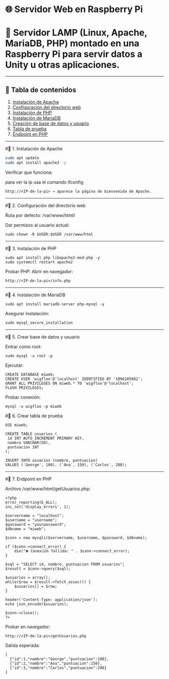 # 🌐 Servidor Web en Raspberry Pi  

# 🚀 **Servidor LAMP (Linux, Apache, MariaDB, PHP)** montado en una Raspberry Pi para servir datos a **Unity** u otras aplicaciones.

 ---

 ## 📑 Tabla de contenidos
 1. [Instalación de Apache](#-1-instalación-de-apache)  
 2. [Configuración del directorio web](#-2-configuración-del-directorio-web)  
 3. [Instalación de PHP](#-3-instalación-de-php)  
 4. [Instalación de MariaDB](#-4-instalación-de-mariadb)  
 5. [Creación de base de datos y usuario](#-5-crear-base-de-datos-y-usuario)  
 6. [Tabla de prueba](#-6-crear-tabla-de-prueba)  
 7. [Endpoint en PHP](#-7-endpoint-en-php)  

 ---

#📌 1. Instalación de Apache
 ```bash
 sudo apt update
 sudo apt install apache2 -y
 ```
Verificar que funciona:

para ver la ip usa el comando ifconfig
```
http://<IP-de-la-pi> → aparece la página de bienvenida de Apache.
```
 ---
#📌 2. Configuración del directorio web

Ruta por defecto: /var/www/html/

Dar permisos al usuario actual:
```
sudo chown -R $USER:$USER /var/www/html
```
 ---
#📌 3. Instalación de PHP
```
sudo apt install php libapache2-mod-php -y
sudo systemctl restart apache2
```
Probar PHP:
Abrir en navegador:

```
http://<IP-de-la-pi>/info.php
```
 ---
#📌 4. Instalación de MariaDB
 
 ```
sudo apt install mariadb-server php-mysql -y
 ```

Asegurar instalación:

 ```
sudo mysql_secure_installation
 ```
 ---
#📌 5. Crear base de datos y usuario

Entrar como root:
 ```
sudo mysql -u root -p
 ```

Ejecutar:
```
CREATE DATABASE miweb;
CREATE USER 'wigfloo'@'localhost' IDENTIFIED BY '1096185682';
GRANT ALL PRIVILEGES ON miweb.* TO 'wigfloo'@'localhost';
FLUSH PRIVILEGES;
 ```
Probar conexión:
 ```
mysql -u wigfloo -p miweb
 ```
#📌 6. Crear tabla de prueba
 
 ```
USE miweb;

CREATE TABLE usuarios (
  id INT AUTO_INCREMENT PRIMARY KEY,
  nombre VARCHAR(50),
  puntuacion INT
);

INSERT INTO usuarios (nombre, puntuacion)
VALUES ('George', 100), ('Ana', 150), ('Carlos', 200);
 ```
 ---
#📌 7. Endpoint en PHP

Archivo /var/www/html/getUsuarios.php:
```
<?php
error_reporting(E_ALL);
ini_set('display_errors', 1);

$servername = "localhost";
$username = "username";
$password = "yourpassword";
$dbname = "miweb";

$conn = new mysqli($servername, $username, $password, $dbname);

if ($conn->connect_error) {
    die("❌ Conexión fallida: " . $conn->connect_error);
}

$sql = "SELECT id, nombre, puntuacion FROM usuarios";
$result = $conn->query($sql);

$usuarios = array();
while($row = $result->fetch_assoc()) {
    $usuarios[] = $row;
}

header('Content-Type: application/json');
echo json_encode($usuarios);

$conn->close();
?>
```
Probar en navegador:
```
http://<IP-de-la-pi>/getUsuarios.php
```
Salida esperada:
```
[
  {"id":1,"nombre":"George","puntuacion":100},
  {"id":2,"nombre":"Ana","puntuacion":150},
  {"id":3,"nombre":"Carlos","puntuacion":200}
]
```

